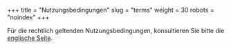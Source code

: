 +++
title = "Nutzungsbedingungen"
slug = "terms"
weight = 30
robots = "noindex"
+++

Für die rechtlich geltenden Nutzungsbedingungen, konsultieren Sie bitte die [englische Seite](/legal-stuff/terms).
